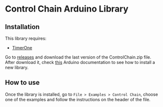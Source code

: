# Control Chain Arduino Library

## Installation

This library requires:

* [TimerOne](https://code.google.com/p/arduino-timerone/downloads/list)

Go to [releases](https://github.com/moddevices/cc-arduino-lib/releases) and download
the last version of the ControlChain.zip file.
After download it, check [this](https://www.arduino.cc/en/guide/libraries#toc4)
Arduino documentation to see how to install a new library.

## How to use

Once the library is installed, go to `File > Examples > Control Chain`, choose one
of the examples and follow the instructions on the header of the file.
